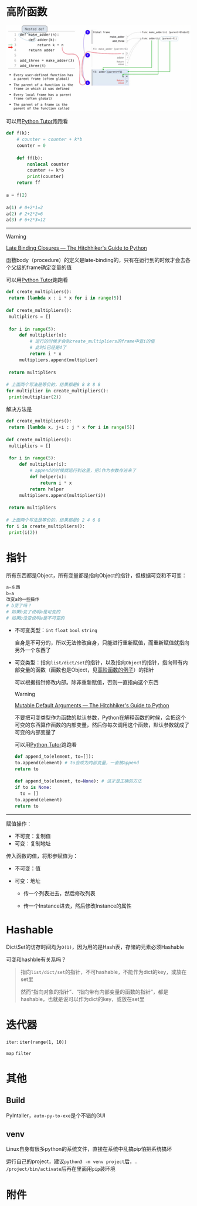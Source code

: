 # 高阶函数

![Nested Function](<./img/Nested Function.jpg>)

可以用[Python Tutor][PythonTutor]跑跑看

```python
def f(k):
    # counter = counter + k*b
    counter = 0

    def ff(b):
        nonlocal counter
        counter += k*b
        print(counter)
    return ff

a = f(2)

a(1) # 0+2*1=2
a(2) # 2+2*2=6
a(3) # 6+2*3=12
```

---

> [!WARNING]
>
> [Late Binding Closures — The Hitchhiker's Guide to Python](<https://docs.python-guide.org/writing/gotchas/#late-binding-closures>)
>
> 函数body（procedure）的定义是late-binding的，只有在运行到的时候才会去各个父级的frame确定变量的值
>
> 可以用[Python Tutor][PythonTutor]跑跑看
>
> ```python
> def create_multipliers():
>  return [lambda x : i * x for i in range(5)]
> 
> def create_multipliers():
>  multipliers = []
> 
>  for i in range(5):
>      def multiplier(x):
>          # 运行的时候才会到create_multipliers的frame中查i的值
>          # 此时i已经是4了
>          return i * x
>      multipliers.append(multiplier)
> 
>  return multipliers
> 
> # 上面两个写法是等价的，结果都是8 8 8 8 8
> for multiplier in create_multipliers():
>  print(multiplier(2))
> ```
>
> 解决方法是
>
> ```python
> def create_multipliers():
>  return [lambda x, j=i : j * x for i in range(5)]
> 
> def create_multipliers():
>  multipliers = []
> 
>  for i in range(5):
>      def multiplier(i):
>          # append的时候就运行到这里，把i作为参数存进来了
>          def helper(x):
>              return i * x
>          return helper
>      multipliers.append(multiplier(i))
> 
>  return multipliers
> 
> # 上面两个写法是等价的，结果都是0 2 4 6 8
> for i in create_multipliers():
>  print(i(2))
> ```
>

# 指针



所有东西都是Object，所有变量都是指向Object的指针，但根据可变和不可变：

```python
a=东西
b=a
改变a的一些操作
# b变了吗？
# 如果b变了说明a是可变的
# 如果b没变说明a是不可变的
```

- 不可变类型：`int` `float` `bool` `string`

  自身是不可分的，所以无法修改自身，只能进行重新赋值，而重新赋值就指向另外一个东西了

- 可变类型：指向`list/dict/set`的指针，以及指向`Object`的指针，指向带有内部变量的函数（函数也是Object，见[高阶函数的例子](#高阶函数)）的指针

  可以根据指针修改内部。除非重新赋值，否则一直指向这个东西

  > [!WARNING]
  >
  > [Mutable Default Arguments — The Hitchhiker's Guide to Python](<https://docs.python-guide.org/writing/gotchas/#mutable-default-arguments>)
  >
  > 不要把可变类型作为函数的默认参数，Python在解释函数的时候，会把这个可变的东西算作函数的内部变量，然后你每次调用这个函数，默认参数就成了可变的内部变量了
  >
  > 可以用[Python Tutor][PythonTutor]跑跑看
  >
  > ```python
  > def append_to(element, to=[]):
  > to.append(element) # to会成为内部变量，一直被append
  > return to
  > 
  > def append_to(element, to=None): # 这才是正确的方法
  > if to is None:
  >   to = []
  > to.append(element)
  > return to
  > ```

---

赋值操作：

- 不可变：复制值
- 可变：复制地址

传入函数的值，将形参赋值为：

- 不可变：值

- 可变：地址

  - 传一个列表进去，然后修改列表

  - 传一个Instance进去，然后修改Instance的属性

# Hashable

Dict\Set的访存时间均为`O(1)`，因为用的是Hash表，存储的元素必须Hashable

可变和hashble有关系吗？

> 指向`list/dict/set`的指针，不可hashable，不能作为dict的key，或放在set里
>
> 然而“指向对象的指针”、“指向带有内部变量的函数的指针”，都是hashable，也就是说可以作为dict的key，或放在set里

# 迭代器

`iter`: `iter(range(1, 10))`

`map` `filter`

# 其他

## Build

PyIntaller，`auto-py-to-exe`是个不错的GUI

## venv

Linux自身有很多python的系统文件，直接在系统中乱搞pip怕把系统搞坏

运行自己的project，建议`python3 -m venv project`后，`. /project/bin/activate`后再在里面用`pip`装环境

# 附件

[PythonTutor]: https://pythontutor.com/python-compiler.html	"Python Tutor code visualizer: Visualize code in Python, JavaScript, C, C++, and Java"
